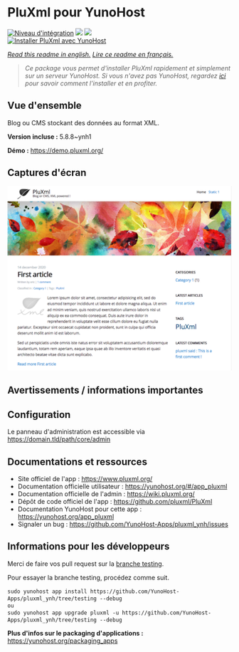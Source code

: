 # PluXml pour YunoHost

[![Niveau d'intégration](https://dash.yunohost.org/integration/pluxml.svg)](https://dash.yunohost.org/appci/app/pluxml) ![](https://ci-apps.yunohost.org/ci/badges/pluxml.status.svg) ![](https://ci-apps.yunohost.org/ci/badges/pluxml.maintain.svg)  
[![Installer PluXml avec YunoHost](https://install-app.yunohost.org/install-with-yunohost.svg)](https://install-app.yunohost.org/?app=pluxml)

*[Read this readme in english.](./README.md)*
*[Lire ce readme en français.](./README_fr.md)*

> *Ce package vous permet d'installer PluXml rapidement et simplement sur un serveur YunoHost.
Si vous n'avez pas YunoHost, regardez [ici](https://yunohost.org/#/install) pour savoir comment l'installer et en profiter.*

## Vue d'ensemble

Blog ou CMS stockant des données au format XML.

**Version incluse :** 5.8.8~ynh1

**Démo :** https://demo.pluxml.org/

## Captures d'écran

![](./doc/screenshots/screenshot.png)

## Avertissements / informations importantes

## Configuration

Le panneau d'administration est accessible via https://domain.tld/path/core/admin

## Documentations et ressources

* Site officiel de l'app : https://www.pluxml.org/
* Documentation officielle utilisateur : https://yunohost.org/#/app_pluxml
* Documentation officielle de l'admin : https://wiki.pluxml.org/
* Dépôt de code officiel de l'app : https://github.com/pluxml/PluXml
* Documentation YunoHost pour cette app : https://yunohost.org/app_pluxml
* Signaler un bug : https://github.com/YunoHost-Apps/pluxml_ynh/issues

## Informations pour les développeurs

Merci de faire vos pull request sur la [branche testing](https://github.com/YunoHost-Apps/pluxml_ynh/tree/testing).

Pour essayer la branche testing, procédez comme suit.
```
sudo yunohost app install https://github.com/YunoHost-Apps/pluxml_ynh/tree/testing --debug
ou
sudo yunohost app upgrade pluxml -u https://github.com/YunoHost-Apps/pluxml_ynh/tree/testing --debug
```

**Plus d'infos sur le packaging d'applications :** https://yunohost.org/packaging_apps
